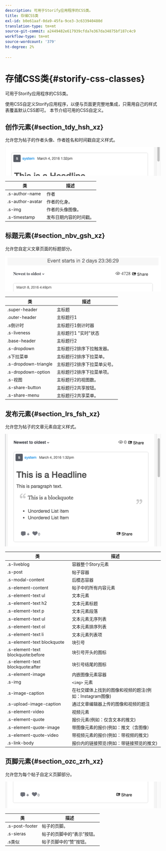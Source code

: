 ```yaml
---
description: 可用于Storify应用程序的CSS类。
title: 存储CSS类
exl-id: b0e61aaf-0da9-45fa-9ce3-3c633940480d
translation-type: tm+mt
source-git-commit: a2449482e617939cfda7e367da34875bf187c4c9
workflow-type: tm+mt
source-wordcount: '379'
ht-degree: 2%

---
```


# 存储CSS类{#storify-css-classes}

可用于Storify应用程序的CSS类。

使用CSS自定义Storify应用程序，以便与页面更完整地集成，只需用自己的样式表覆盖默认CSS即可。 本节介绍可用的CSS自定义。

## 创作元素{#section_tdy_hsh_xz}

允许您为帖子的作者头像、作者姓名和时间戳自定义样式。

![](assets/StorifyAuthorCSS.png)

| 类 | 描述 |
|---|---|
| .s-author-name | 作者 |
| .s-author-avatar | 作者的化身。 |
| .s-img | 作者的头像图像。 |
| .s-timestamp | 发布日期内容的时间戳。 |

## 标题元素{#section_nbv_gsh_xz}

允许您自定义文章页面的标题部分。

![](assets/StorifyHeaderCSS-countdown-1.png)

| **类** | **描述** |
|---|---|
| .super-header | 主标题 |
| .outer-header | 主标题行1 |
| .s倒计时 | 主标题行1倒计时器 |
| .s-liveness | 主标题行1 &quot;实时&quot;状态 |
| .base-header | 主标题行2 |
| .s-dropdown | 主标题行2排序下拉触发器。 |
| .s下拉菜单 | 主标题行2排序下拉菜单。 |
| .s-dropdown-triangle | 主标题行2排序下拉菜单尖号。 |
| .s-dropdown-option | 主标题行2排序下拉菜单项。 |
| .s-视图 | 主标题行2的视图数。 |
| .s-share-button | 主标题行2共享按钮。 |
| .s-share-menu | 主标题行2共享菜单。 |

## 发布元素{#section_lrs_fsh_xz}

允许您为帖子的文章元素自定义样式。

![](assets/StorifyPostCSS.png)

| **类** | **描述** |
|---|---|
| .s-liveblog | 容器整个Story元素 |
| .s-post | 帖子容器 |
| .s-modal-content | 后模态容器 |
| .s-element-content | 帖子中的所有内容元素 |
| .s-element-text ul | 文本元素 |
| .s-element-text h2 | 文本元素标题 |
| .s-element-text p | 文本元素段落 |
| .s-element-text ul | 文本元素无序列表 |
| .s-element-text ol | 文本元素排序列表 |
| .s-element-text li | 文本元素列表项 |
| .s-element-text blockquote | 块引号 |
| .s-element-text blockquote:before | 块引号开头的图标 |
| .s-element-text blockquote:after | 块引号结尾的图标 |
| .s-element-image | 内嵌图像元素容器 |
| .s-img | `<img>` 元素 |
| .s-image-caption | 在社交媒体上找到的图像和视频的题注(例如：Instagram图像) |
| .s-upload-image-caption | 通过文章编辑器上传的图像和视频的题注 |
| .s-element-video | 视频元素 |
| .s-element-quote | 报价元素(例如：仅含文本的推文) |
| .s-element-quote-image | 带图像元素的报价(例如：推文（含图像） |
| .s-element-quote-video | 带视频元素的报价(例如：带视频的推文) |
| .s-link-body | 报价内的链接预览(例如：带链接预览的推文) |

## 页脚元素{#section_ozc_zrh_xz}

允许您为每个帖子自定义页脚部分。

![](assets/storify_CSS_footer.png)

| **类** | **描述** |
|---|---|
| .s-post-footer | 帖子的页脚。 |
| .s-sieras | 帖子的页脚中的“表示”按钮。 |
| .s类似 | 帖子页脚中的“赞”按钮。 |
